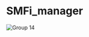 # SMFi_manager

![Group 14](https://user-images.githubusercontent.com/70352603/124558303-6a3f3800-de75-11eb-927b-1840b12c5897.png)

